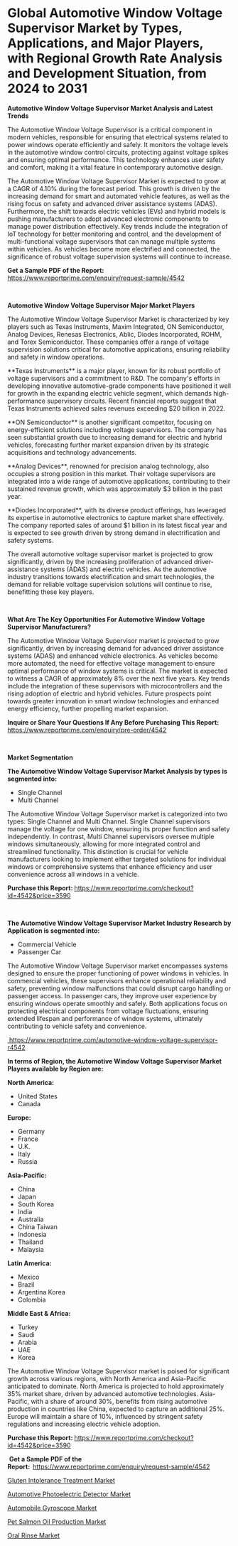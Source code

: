 <p><h1>Global Automotive Window Voltage Supervisor Market by Types, Applications, and Major Players, with Regional Growth Rate Analysis and Development Situation, from 2024 to 2031</h1></p><p><strong>Automotive Window Voltage Supervisor Market Analysis and Latest Trends</strong></p>
<p><p>The Automotive Window Voltage Supervisor is a critical component in modern vehicles, responsible for ensuring that electrical systems related to power windows operate efficiently and safely. It monitors the voltage levels in the automotive window control circuits, protecting against voltage spikes and ensuring optimal performance. This technology enhances user safety and comfort, making it a vital feature in contemporary automotive design.</p><p>The Automotive Window Voltage Supervisor Market is expected to grow at a CAGR of 4.10% during the forecast period. This growth is driven by the increasing demand for smart and automated vehicle features, as well as the rising focus on safety and advanced driver assistance systems (ADAS). Furthermore, the shift towards electric vehicles (EVs) and hybrid models is pushing manufacturers to adopt advanced electronic components to manage power distribution effectively. Key trends include the integration of IoT technology for better monitoring and control, and the development of multi-functional voltage supervisors that can manage multiple systems within vehicles. As vehicles become more electrified and connected, the significance of robust voltage supervision systems will continue to increase.</p></p>
<p><strong>Get a Sample PDF of the Report:&nbsp;</strong> <a href="https://www.reportprime.com/enquiry/request-sample/4542">https://www.reportprime.com/enquiry/request-sample/4542</a></p>
<p>&nbsp;</p>
<p><strong>Automotive Window Voltage Supervisor Major Market Players</strong></p>
<p><p>The Automotive Window Voltage Supervisor Market is characterized by key players such as Texas Instruments, Maxim Integrated, ON Semiconductor, Analog Devices, Renesas Electronics, Ablic, Diodes Incorporated, ROHM, and Torex Semiconductor. These companies offer a range of voltage supervision solutions critical for automotive applications, ensuring reliability and safety in window operations.</p><p>**Texas Instruments** is a major player, known for its robust portfolio of voltage supervisors and a commitment to R&D. The company's efforts in developing innovative automotive-grade components have positioned it well for growth in the expanding electric vehicle segment, which demands high-performance supervisory circuits. Recent financial reports suggest that Texas Instruments achieved sales revenues exceeding $20 billion in 2022.</p><p>**ON Semiconductor** is another significant competitor, focusing on energy-efficient solutions including voltage supervisors. The company has seen substantial growth due to increasing demand for electric and hybrid vehicles, forecasting further market expansion driven by its strategic acquisitions and technology advancements.</p><p>**Analog Devices**, renowned for precision analog technology, also occupies a strong position in this market. Their voltage supervisors are integrated into a wide range of automotive applications, contributing to their sustained revenue growth, which was approximately $3 billion in the past year.</p><p>**Diodes Incorporated**, with its diverse product offerings, has leveraged its expertise in automotive electronics to capture market share effectively. The company reported sales of around $1 billion in its latest fiscal year and is expected to see growth driven by strong demand in electrification and safety systems.</p><p>The overall automotive voltage supervisor market is projected to grow significantly, driven by the increasing proliferation of advanced driver-assistance systems (ADAS) and electric vehicles. As the automotive industry transitions towards electrification and smart technologies, the demand for reliable voltage supervision solutions will continue to rise, benefitting these key players.</p></p>
<p>&nbsp;</p>
<p><strong>What Are The Key Opportunities For Automotive Window Voltage Supervisor Manufacturers?</strong></p>
<p><p>The Automotive Window Voltage Supervisor market is projected to grow significantly, driven by increasing demand for advanced driver assistance systems (ADAS) and enhanced vehicle electronics. As vehicles become more automated, the need for effective voltage management to ensure optimal performance of window systems is critical. The market is expected to witness a CAGR of approximately 8% over the next five years. Key trends include the integration of these supervisors with microcontrollers and the rising adoption of electric and hybrid vehicles. Future prospects point towards greater innovation in smart window technologies and enhanced energy efficiency, further propelling market expansion.</p></p>
<p><strong>Inquire or Share Your Questions If Any Before Purchasing This Report:</strong> <a href="https://www.reportprime.com/enquiry/pre-order/4542">https://www.reportprime.com/enquiry/pre-order/4542</a></p>
<p>&nbsp;</p>
<p><strong>Market Segmentation</strong></p>
<p><strong>The Automotive Window Voltage Supervisor Market Analysis by types is segmented into:</strong></p>
<p><ul><li>Single Channel</li><li>Multi Channel</li></ul></p>
<p><p>The Automotive Window Voltage Supervisor market is categorized into two types: Single Channel and Multi Channel. Single Channel supervisors manage the voltage for one window, ensuring its proper function and safety independently. In contrast, Multi Channel supervisors oversee multiple windows simultaneously, allowing for more integrated control and streamlined functionality. This distinction is crucial for vehicle manufacturers looking to implement either targeted solutions for individual windows or comprehensive systems that enhance efficiency and user convenience across all windows in a vehicle.</p></p>
<p><strong>Purchase this Report:&nbsp;</strong><a href="https://www.reportprime.com/checkout?id=4542&price=3590">https://www.reportprime.com/checkout?id=4542&price=3590</a></p>
<p>&nbsp;</p>
<p><strong>The Automotive Window Voltage Supervisor Market Industry Research by Application is segmented into:</strong></p>
<p><ul><li>Commercial Vehicle</li><li>Passenger Car</li></ul></p>
<p><p>The Automotive Window Voltage Supervisor market encompasses systems designed to ensure the proper functioning of power windows in vehicles. In commercial vehicles, these supervisors enhance operational reliability and safety, preventing window malfunctions that could disrupt cargo handling or passenger access. In passenger cars, they improve user experience by ensuring windows operate smoothly and safely. Both applications focus on protecting electrical components from voltage fluctuations, ensuring extended lifespan and performance of window systems, ultimately contributing to vehicle safety and convenience.</p></p>
<p><a href="https://www.reportprime.com/automotive-window-voltage-supervisor-r4542">&nbsp;https://www.reportprime.com/automotive-window-voltage-supervisor-r4542</a></p>
<p><strong>In terms of Region, the Automotive Window Voltage Supervisor Market Players available by Region are:</strong></p>
<p>
    <p> <strong> North America: </strong>
        <ul>
            <li>United States</li>
            <li>Canada</li>
        </ul>
        </p> 
    <p> <strong> Europe: </strong>
        <ul>
            <li>Germany</li>
            <li>France</li>
            <li>U.K.</li>
            <li>Italy</li>
            <li>Russia</li>
        </ul>
        </p> 
    <p> <strong> Asia-Pacific: </strong>
        <ul>
            <li>China</li>
            <li>Japan</li>
            <li>South Korea</li>
            <li>India</li>
            <li>Australia</li>
            <li>China Taiwan</li>
            <li>Indonesia</li>
            <li>Thailand</li>
            <li>Malaysia</li>
        </ul>
        </p> 
    <p> <strong> Latin America: </strong>
        <ul>
            <li>Mexico</li>
            <li>Brazil</li>
            <li>Argentina Korea</li>
            <li>Colombia</li>
        </ul>
        </p> 
    <p> <strong> Middle East & Africa: </strong>
        <ul>
            <li>Turkey</li>
            <li>Saudi</li>
            <li>Arabia</li>
            <li>UAE</li>
            <li>Korea</li>
        </ul>
    </p>
    </p>
<p><p>The Automotive Window Voltage Supervisor market is poised for significant growth across various regions, with North America and Asia-Pacific anticipated to dominate. North America is projected to hold approximately 35% market share, driven by advanced automotive technologies. Asia-Pacific, with a share of around 30%, benefits from rising automotive production in countries like China, expected to capture an additional 25%. Europe will maintain a share of 10%, influenced by stringent safety regulations and increasing electric vehicle adoption.</p></p>
<p><strong>Purchase this Report: </strong><a href="https://www.reportprime.com/checkout?id=4542&price=3590">https://www.reportprime.com/checkout?id=4542&price=3590</a></p>
<p>&nbsp;<strong>Get a Sample PDF of the Report:&nbsp;&nbsp;</strong><a href="https://www.reportprime.com/enquiry/request-sample/4542">https://www.reportprime.com/enquiry/request-sample/4542</a></p>
<p><strong></strong></p>
<p><p><a href="https://www.linkedin.com/pulse/gluten-intolerance-treatment-market-share-size-trends-industry-yenae?trackingId=0AgErtn4RcGpEKNftI2Xvg%3D%3D">Gluten Intolerance Treatment Market</a></p><p><a href="https://github.com/FahadAhmed223/Market-Research-Report-List-1/blob/main/automotive-photoelectric-detector-market.md">Automotive Photoelectric Detector Market</a></p><p><a href="https://github.com/NargisHussain432/Market-Research-Report-List-1/blob/main/automobile-gyroscope-market.md">Automobile Gyroscope Market</a></p><p><a href="https://issuu.com/reportprime-2/docs/pet-salmon-oil-production-market-si_975740c4e06406">Pet Salmon Oil Production Market</a></p><p><a href="https://www.linkedin.com/pulse/oral-rinse-market-trends-analysis-opportunities-challenges-byope?trackingId=Yy650KXJSJyaeIaeTxOKHw%3D%3D">Oral Rinse Market</a></p></p>